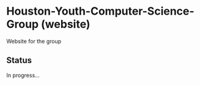 # Houston-Youth-Computer-Science-Group (website) 

Website for the group

## Status

In progress...
